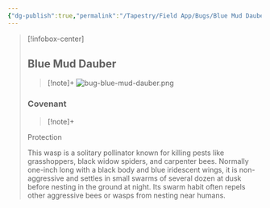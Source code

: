 ```yaml
---
{"dg-publish":true,"permalink":"/Tapestry/Field App/Bugs/Blue Mud Dauber/","title":"Blue Mud Dauber","tags":["covenants/animals/bugs"],"dgHomeLink":true,"dgEnableSearch":true}
---
```


> [!infobox-center] 
> ## Blue Mud Dauber
> > [!note]+
> ![bug-blue-mud-dauber.png](/img/user/File%20Vault/Field%20App/bugs/bug-blue-mud-dauber.png)
> ### Covenant
>> [!note]+ 
>  <p class="note first">Protection</p>
>  
><p class="note second"> This wasp is a solitary pollinator known for killing pests like grasshoppers, black widow spiders, and carpenter bees. Normally one-inch long with a black body and blue iridescent wings, it is non-aggressive and settles in small swarms of several dozen at dusk before nesting in the ground at night. Its swarm habit often repels other aggressive bees or wasps from nesting near humans. </p>
